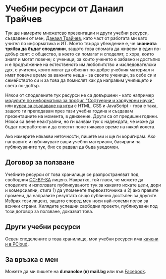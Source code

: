 # Учебни ресурси от Данаил Трайчев

Тук ще намерите множетсво презентации и други учебни ресурси, създадени от мен, [Данаил Трайчев](https://www.facebook.com/profile.php?id=100003996220657), като част 
от работата ми като учител по информатика и ИТ. Моето твърдо убеждение е, че **знанията трябва да бъдат споделяни**, защото това спомага да живеем в един по-добър 
свят: с общество, в което си помагат и споделят, с хора, които знаят и могат повече; с ученици, за които ученето е забавно и достъпно и е продължение на 
естественото им любопитство и изследователски дух, с учители, които могат да обяснят по-добре учебния материал и имат повече време за важните неща - за своите ученици,
за себе си и семейството си и за това да помислят как да направим училището и света по-добър.

Някои от споделените тук ресурси не са довършени - като например [модулите по информатика за профил "Софтуерни и хардуерни науки"](%D0%98%D0%BD%D1%84%D0%BE%D1%80%D0%BC%D0%B0%D1%82%D0%B8%D0%BA%D0%B0%2011%20%D0%BA%D0%BB%D0%B0%D1%81%2C%20%D0%9F%D0%9F%20(C%23)) 
или [курсa за създаване на игри](%D0%98%D0%BD%D1%84%D0%BE%D1%80%D0%BC%D0%B0%D1%82%D0%B8%D0%BA%D0%B0%2C%20%D0%BA%D1%83%D1%80%D1%81%20%D0%A1%D1%8A%D0%B7%D0%B4%D0%B0%D0%B2%D0%B0%D0%BD%D0%B5%20%D0%BD%D0%B0%20%D0%B8%D0%B3%D1%80%D0%B8%20(HTML%2C%20CSS%2C%20JS%2C%20P5%2C%20Processing))
с HTML, CSS и JavaScript - това е така, защото ги преподавам през тази учебна година и създавам презентациите на момента, в движение. Други са от предишни години. 
Някои са вече неактуални, но ги качвам тук с надеждата, че може да бъдат преработени и да спестят поне някакво време на някой колега.

Ако намерите някакви неточности, пишете ми и ще ги коригирам. Ако направите и публикувате ваши учебни материали, базирани на публикуваните тук, бих се радвал да
бъда уведомен. 

## Договор за ползване

Учебните ресурси от това хранилище се разпространяват под свободния [CC-BY-SA](https://creativecommons.org/licenses/by-sa/4.0/) лиценз. Накратко, той гласи, че можете 
да споделяте и използвате публикуваното тук за каквито искате цели, дори и комерсиални, стига 1) да упоменете първоизточника и 2) ако правите промени, да направите 
резултата също публично достъпен за другите. Избрах този лиценз, защото според мен носи най-големи ползи за всички страни. Хилядите успешни свободни проекти, 
публикувани под този договор за ползване, доказват това. 

## Други учебни ресурси

Освен споделените в това хранилище, мои учебни ресурси има [качени и в PCloud](https://u.pcloud.link/publink/show?code=kZHBoLZt76Y1S2uVsugIf7iM3Rkv7JGBMJV&lang=bg#folder=42364922). 

## За връзка с мен

Можете да ми пишете на **d.manolov (в) mail.bg** или във [Facebook](https://www.facebook.com/profile.php?id=100003996220657).
